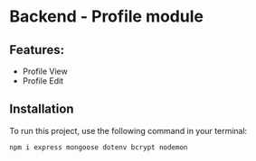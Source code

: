 # Backend - Profile module

## Features:

- Profile View
- Profile Edit

## Installation

To run this project, use the following command in your terminal:

```bash
npm i express mongoose dotenv bcrypt nodemon


